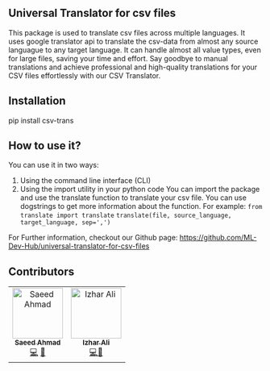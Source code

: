 
## Universal Translator for csv files

This package is used to translate csv files across multiple languages. It uses google translator api to translate the csv-data from almost any source languague to any target language. It can handle almost all value types, even for large files, saving your time and effort. Say goodbye to manual translations and achieve professional and high-quality translations for your CSV files effortlessly with our CSV Translator.


## Installation
pip install csv-trans

## How to use it?
You can use it in two ways:
1. Using the command line interface (CLI) 
2. Using the import utility in your python code
    You can import the package and use the translate function to translate your csv file. You can use dogstrings to get more information about the function.
    For example:
    ```from translate import translate```
    ```translate(file, source_language, target_language, sep=',')```


For Further information, checkout our Github page: 	https://github.com/ML-Dev-Hub/universal-translator-for-csv-files
    
     
## Contributors 


<!-- ALL-CONTRIBUTORS-LIST:START - Do not remove or modify this section -->
<!-- prettier-ignore-start -->
<!-- markdownlint-disable -->
<table>
  <tbody>
    <tr>
      <td align="center"><a href="https://github.com/saeedahmadicp"><img src="https://avatars.githubusercontent.com/saeedahmadicp?v=4?s=100" width="100px;" alt="Saeed Ahmad"/><br /><sub><b>Saeed Ahmad</b></sub></a><br /><a href="https://github.com/ML-Dev-Hub/universal-translator-for-csv-files/commits?author=saeedahmadicp" title="Code">💻</a> <a href="https://github.com/ML-Dev-Hub/universal-translator-for-csv-files/commits?author=saeedahmadicp" title="Documentation">📖</a></td>
      <td align="center"><a href="https://github.com/ali-izhar"><img src="https://avatars3.githubusercontent.com/ali-izhar?v=4?s=100" width="100px;" alt="Izhar Ali"/><br /><sub><b>Izhar Ali</b></sub></a><br /><a href="https://github.com/ML-Dev-Hub/universal-translator-for-csv-files/commits?author=ali-izhar" title="Code">💻</a><a href="https://github.com/ML-Dev-Hub/universal-translator-for-csv-files/commits?author=ali-izhar" title="Documentation">📖</a></td></td>
 </tr>
  </tbody>
</table>

<!-- markdownlint-restore -->
<!-- prettier-ignore-end -->

<!-- ALL-CONTRIBUTORS-LIST:END -->
